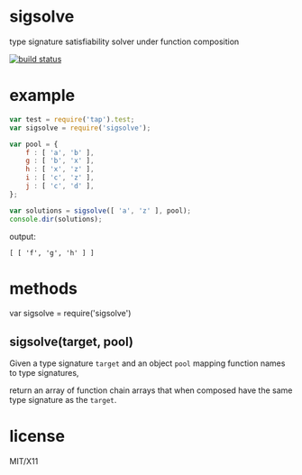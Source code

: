 sigsolve
========

type signature satisfiability solver under function composition

[![build status](https://secure.travis-ci.org/substack/sigsolve.png)](http://travis-ci.org/substack/sigsolve)

example
=======

``` js
var test = require('tap').test;
var sigsolve = require('sigsolve');

var pool = {
    f : [ 'a', 'b' ],
    g : [ 'b', 'x' ],
    h : [ 'x', 'z' ],
    i : [ 'c', 'z' ],
    j : [ 'c', 'd' ],
};

var solutions = sigsolve([ 'a', 'z' ], pool);
console.dir(solutions);
```

output:

```
[ [ 'f', 'g', 'h' ] ]
```

methods
=======

var sigsolve = require('sigsolve')

sigsolve(target, pool)
----------------------

Given a type signature `target` and an object `pool` mapping function names to
type signatures,

return an array of function chain arrays that when composed have the same type
signature as the `target`.

license
=======

MIT/X11

